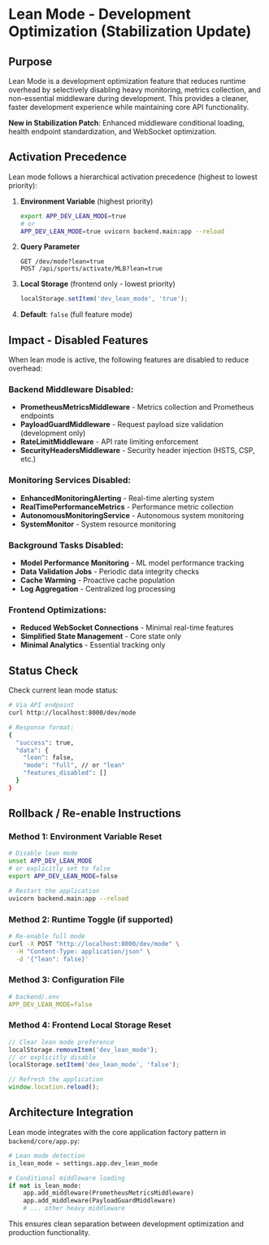 # Lean Mode - Development Optimization (Stabilization Update)

## Purpose

Lean Mode is a development optimization feature that reduces runtime overhead by selectively disabling heavy monitoring, metrics collection, and non-essential middleware during development. This provides a cleaner, faster development experience while maintaining core API functionality.

**New in Stabilization Patch**: Enhanced middleware conditional loading, health endpoint standardization, and WebSocket optimization.

## Activation Precedence

Lean mode follows a hierarchical activation precedence (highest to lowest priority):

1. **Environment Variable** (highest priority)
   ```bash
   export APP_DEV_LEAN_MODE=true
   # or
   APP_DEV_LEAN_MODE=true uvicorn backend.main:app --reload
   ```

2. **Query Parameter** 
   ```
   GET /dev/mode?lean=true
   POST /api/sports/activate/MLB?lean=true
   ```

3. **Local Storage** (frontend only - lowest priority)
   ```javascript
   localStorage.setItem('dev_lean_mode', 'true');
   ```

4. **Default**: `false` (full feature mode)

## Impact - Disabled Features

When lean mode is active, the following features are disabled to reduce overhead:

### Backend Middleware Disabled:
- **PrometheusMetricsMiddleware** - Metrics collection and Prometheus endpoints
- **PayloadGuardMiddleware** - Request payload size validation (development only)
- **RateLimitMiddleware** - API rate limiting enforcement
- **SecurityHeadersMiddleware** - Security header injection (HSTS, CSP, etc.)

### Monitoring Services Disabled:
- **EnhancedMonitoringAlerting** - Real-time alerting system
- **RealTimePerformanceMetrics** - Performance metric collection
- **AutonomousMonitoringService** - Autonomous system monitoring
- **SystemMonitor** - System resource monitoring

### Background Tasks Disabled:
- **Model Performance Monitoring** - ML model performance tracking
- **Data Validation Jobs** - Periodic data integrity checks
- **Cache Warming** - Proactive cache population
- **Log Aggregation** - Centralized log processing

### Frontend Optimizations:
- **Reduced WebSocket Connections** - Minimal real-time features
- **Simplified State Management** - Core state only
- **Minimal Analytics** - Essential tracking only

## Status Check

Check current lean mode status:

```bash
# Via API endpoint
curl http://localhost:8000/dev/mode

# Response format:
{
  "success": true,
  "data": {
    "lean": false,
    "mode": "full", // or "lean"
    "features_disabled": []
  }
}
```

## Rollback / Re-enable Instructions

### Method 1: Environment Variable Reset
```bash
# Disable lean mode
unset APP_DEV_LEAN_MODE
# or explicitly set to false
export APP_DEV_LEAN_MODE=false

# Restart the application
uvicorn backend.main:app --reload
```

### Method 2: Runtime Toggle (if supported)
```bash
# Re-enable full mode
curl -X POST "http://localhost:8000/dev/mode" \
  -H "Content-Type: application/json" \
  -d '{"lean": false}'
```

### Method 3: Configuration File
```yaml
# backend/.env
APP_DEV_LEAN_MODE=false
```

### Method 4: Frontend Local Storage Reset
```javascript
// Clear lean mode preference
localStorage.removeItem('dev_lean_mode');
// or explicitly disable
localStorage.setItem('dev_lean_mode', 'false');

// Refresh the application
window.location.reload();
```

## Architecture Integration

Lean mode integrates with the core application factory pattern in `backend/core/app.py`:

```python
# Lean mode detection
is_lean_mode = settings.app.dev_lean_mode

# Conditional middleware loading
if not is_lean_mode:
    app.add_middleware(PrometheusMetricsMiddleware)
    app.add_middleware(PayloadGuardMiddleware)
    # ... other heavy middleware
```

This ensures clean separation between development optimization and production functionality.
